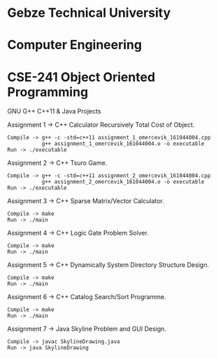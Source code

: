 # Gebze Technical University
# Computer Engineering
# CSE-241 Object Oriented Programming

GNU G++ C++11 & Java Projects

Assignment 1 -> C++ Calculator Recursively Total Cost of Object.

    Compile -> g++ -c -std=c++11 assignment_1_omercevik_161044004.cpp
               g++ assignment_1_omercevik_161044004.o -o executable
    Run -> ./executable

Assignment 2 -> C++ Tsuro Game.

    Compile -> g++ -c -std=c++11 assignment_2_omercevik_161044004.cpp
               g++ assignment_2_omercevik_161044004.o -o executable
    Run -> ./executable

Assignment 3 -> C++ Sparse Matrix/Vector Calculator.

    Compile -> make
    Run -> ./main

Assignment 4 -> C++ Logic Gate Problem Solver.

    Compile -> make
    Run -> ./main

Assignment 5 -> C++ Dynamically System Directory Structure Design.

    Compile -> make
    Run -> ./main

Assignment 6 -> C++ Catalog Search/Sort Programme.

    Compile -> make
    Run -> ./main

Assignment 7 -> Java Skyline Problem and GUI Design.

    Compile -> javac SkylineDrawing.java
    Run -> java SkylineDrawing
